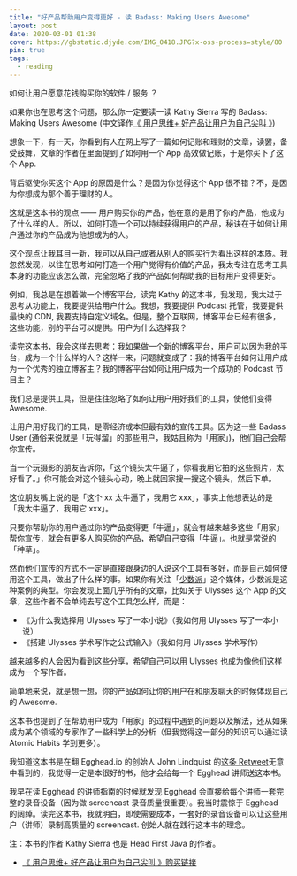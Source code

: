 ```yaml
---
title: "好产品帮助用户变得更好 - 读 Badass: Making Users Awesome"
layout: post
date: 2020-03-01 01:38
cover: https://gbstatic.djyde.com/IMG_0418.JPG?x-oss-process=style/80
pin: true
tags:
  - reading
---
```


如何让用户愿意花钱购买你的软件 / 服务 ？

如果你也在思考这个问题，那么你一定要读一读 Kathy Sierra 写的 Badass: Making Users Awesome (中文译作[《 用户思维+ 好产品让用户为自己尖叫 》](https://lutaonan.com/go/shop/badass-making-users-awesome))

想象一下，有一天，你看到有人在网上写了一篇如何记账和理财的文章，读罢，备受鼓舞，文章的作者在里面提到了如何用一个 App 高效做记账，于是你买下了这个 App.

背后驱使你买这个 App 的原因是什么？是因为你觉得这个 App 很不错？不，是因为你想成为那个善于理财的人。

这就是这本书的观点 —— 用户购买你的产品，他在意的是用了你的产品，他成为了什么样的人。所以，如何打造一个可以持续获得用户的产品，秘诀在于如何让用户通过你的产品成为他想成为的人。

这个观点让我耳目一新，我可以从自己或者从别人的购买行为看出这样的本质。我忽然发现，以往在思考如何打造一个用户觉得有价值的产品，我太专注在思考工具本身的功能应该怎么做，完全忽略了我的产品如何帮助我的目标用户变得更好。

例如，我总是在想着做一个博客平台，读完 Kathy 的这本书，我发现，我太过于思考从功能上，我要提供给用户什么。我想，我要提供 Podcast 托管，我要提供最快的 CDN, 我要支持自定义域名。但是，整个互联网，博客平台已经有很多，这些功能，别的平台可以提供。用户为什么选择我？

读完这本书，我会这样去思考：我如果做一个新的博客平台，用户可以因为我的平台，成为一个什么样的人？这样一来，问题就变成了：我的博客平台如何让用户成为一个优秀的独立博客主？我的博客平台如何让用户成为一个成功的 Podcast 节目主？

我们总是提供工具，但是往往忽略了如何让用户用好我们的工具，使他们变得 Awesome.

让用户用好我们的工具，是零经济成本但最有效的宣传工具。因为这一些 Badass User (通俗来说就是「玩得溜」的那些用户，我姑且称为「用家」)，他们自己会帮你宣传。

当一个玩摄影的朋友告诉你，「这个镜头太牛逼了，你看我用它拍的这些照片，太好看了。」你可能会对这个镜头心动，晚上就回家搜一搜这个镜头，然后下单。

这位朋友嘴上说的是「这个 xx 太牛逼了，我用它 xxx」，事实上他想表达的是「我太牛逼了，我用它 xxx」。

只要你帮助你的用户通过你的产品变得更「牛逼」，就会有越来越多这些「用家」帮你宣传，就会有更多人购买你的产品，希望自己变得「牛逼」。也就是常说的「种草」。

然而他们宣传的方式不一定是直接跟身边的人说这个工具有多好，而是自己如何使用这个工具，做出了什么样的事。如果你有关注「[少数派](https://sspai.com)」这个媒体，少数派是这种案例的典型。你会发现上面几乎所有的文章，比如关于 Ulysses 这个 App 的文章，这些作者不会单纯去写这个工具怎么样，而是：

- 《为什么我选择用 Ulysses 写了一本小说》（我如何用 Ulysses 写了一本小说）
- 《搭建 Ulysses 学术写作之公式输入》（我如何用 Ulysses 学术写作）

越来越多的人会因为看到这些分享，希望自己可以用 Ulysses 也成为像他们这样成为一个写作者。

简单地来说，就是想一想，你的产品如何让你的用户在和朋友聊天的时候体现自己的 Awesome.

这本书也提到了在帮助用户成为「用家」的过程中遇到的问题以及解法，还从如果成为某个领域的专家作了一些科学上的分析（但我觉得这一部分的知识可以通过读 Atomic Habits 学到更多）。

我知道这本书是在翻 Egghead.io 的创始人 John Lindquist 的[这条 Retweet](https://mobile.twitter.com/shrutikapoor08/status/1230560418369658881)无意中看到的，我觉得一定是本很好的书，他才会给每一个 Egghead 讲师送这本书。

我早在读 Egghead 的讲师指南的时候就发现 Egghead 会直接给每个讲师一套完整的录音设备（因为做 screencast 录音质量很重要）。我当时震惊于 Egghead 的阔绰。读完这本书，我就明白，即使需要成本，一套好的录音设备可以让这些用户（讲师）录制高质量的 screencast. 创始人就在践行这本书的理念。

注：本书的作者 Kathy Sierra 也是 Head First Java 的作者。

- [《 用户思维+ 好产品让用户为自己尖叫 》购买链接](https://lutaonan.com/go/shop/badass-making-users-awesome)